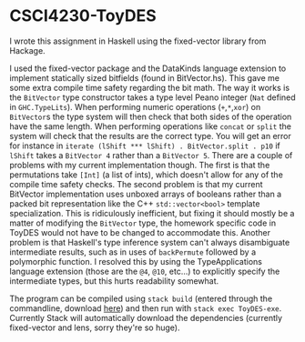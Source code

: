 # CSCI4230-ToyDES
I wrote this assignment in Haskell using the fixed-vector library from Hackage.

I used the fixed-vector package and the DataKinds language extension to implement statically sized bitfields (found in BitVector.hs).  This gave me some extra compile time safety regarding the bit math.  The way it works is the `BitVector` type constructor takes a type level Peano integer (`Nat` defined in `GHC.TypeLits`).  When performing numeric operations (`+`,`*`,`xor`) on `BitVector`s the type system will then check that both sides of the operation have the same length.  When performing operations like `concat` or `split` the system will check that the results are the correct type.  You will get an error for instance in `iterate (lShift *** lShift) . BitVector.split . p10` if `lShift` takes a `BitVector 4` rather than a `BitVector 5`.
There are a couple of problems with my current implementation though.  The first is that the permutations take `[Int]` (a list of ints), which doesn't allow for any of the compile time safety checks.  The second problem is that my current BitVector implementation uses unboxed arrays of booleans rather than a packed bit representation like the C++ `std::vector<bool>` template specialization.  This is ridiculously inefficient, but fixing it should mostly be a matter of modifying the `BitVector` type, the homework specific code in ToyDES would not have to be changed to accommodate this.  Another problem is that Haskell's type inference system can't always disambiguate intermediate results, such as in uses of `backPermute` followed by a polymorphic function.  I resolved this by using the TypeApplications language extension (those are the `@4`, `@10`, etc...) to explicitly specify the intermediate types, but this hurts readability somewhat.

The program can be compiled using `stack build` (entered through the commandline, download [here](https://docs.haskellstack.org/en/stable/install_and_upgrade/)) and then run with `stack exec ToyDES-exe`.  Currently Stack will automatically download the dependencies (currently fixed-vector and lens, sorry they're so huge).